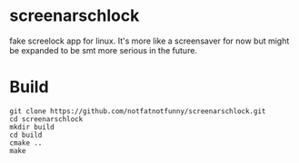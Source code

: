 # screenarschlock
fake screelock app for linux. It's more like a screensaver for now but might be expanded to be smt more serious in the future.

# Build
```
git clone https://github.com/notfatnotfunny/screenarschlock.git
cd screenarschlock
mkdir build
cd build
cmake ..
make
```
